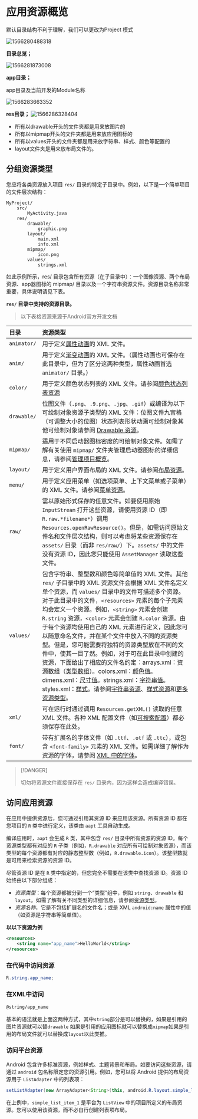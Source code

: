# 应用资源概览

默认目录结构不利于理解，我们可以更改为Project 模式

![1566280488318](images/1566280488318-1605623715003.png)

**目录总览；**

![1566281873008](images/1566281873008.png)

**app目录；**

app目录及当前开发的Module名称

![1566283663352](images/1566283663352.png)

**res目录；**
![1566286328404](images/1566286328404.png)

- 所有以drawable开头的文件夹都是用来放图片的
- 所有以mipmap开头的文件夹都是用来放应用图标的
- 所有以values开头的文件夹都是用来放字符串、样式、颜色等配置的
- layout文件夹是用来放布局文件的。

## 分组资源类型

您应将各类资源放入项目 `res/` 目录的特定子目录中。例如，以下是一个简单项目的文件层次结构：

```
MyProject/
    src/
        MyActivity.java
    res/
        drawable/
            graphic.png
        layout/
            main.xml
            info.xml
        mipmap/
            icon.png
        values/
            strings.xml
```



如此示例所示，res/ 目录包含所有资源（在子目录中）：一个图像资源、两个布局资源、app器图标的 mipmap/ 目录以及一个字符串资源文件。资源目录名称非常重要，具体说明请见下表。

**`res/` 目录中支持的资源目录。**

> 以下表格资源来源于Android官方开发文档

| 目录        | 资源类型                                                     |
| :---------- | :----------------------------------------------------------- |
| `animator/` | 用于定义[属性动画](https://developer.android.google.cn/guide/topics/graphics/prop-animation)的 XML 文件。 |
| `anim/`     | 用于定义[渐变动画](https://developer.android.google.cn/guide/topics/graphics/view-animation#tween-animation)的 XML 文件。（属性动画也可保存在此目录中，但为了区分这两种类型，属性动画首选 `animator/` 目录。） |
| `color/`    | 用于定义颜色状态列表的 XML 文件。请参阅[颜色状态列表资源](https://developer.android.google.cn/guide/topics/resources/color-list-resource) |
| `drawable/` | 位图文件（`.png`、`.9.png`、`.jpg`、`.gif`）或编译为以下可绘制对象资源子类型的 XML 文件：位图文件九宫格（可调整大小的位图）状态列表形状动画可绘制对象其他可绘制对象请参阅 [Drawable 资源](https://developer.android.google.cn/guide/topics/resources/drawable-resource)。 |
| `mipmap/`   | 适用于不同启动器图标密度的可绘制对象文件。如需了解有关使用 `mipmap/` 文件夹管理启动器图标的详细信息，请参阅[管理项目概览](https://developer.android.google.cn/tools/projects#mipmap)。 |
| `layout/`   | 用于定义用户界面布局的 XML 文件。请参阅[布局资源](https://developer.android.google.cn/guide/topics/resources/layout-resource)。 |
| `menu/`     | 用于定义应用菜单（如选项菜单、上下文菜单或子菜单）的 XML 文件。请参阅[菜单资源](https://developer.android.google.cn/guide/topics/resources/menu-resource)。 |
| `raw/`      | 需以原始形式保存的任意文件。如要使用原始 `InputStream` 打开这些资源，请使用资源 ID（即 `R.raw.*filename*`）调用 `Resources.openRawResource()`。但是，如需访问原始文件名和文件层次结构，则可以考虑将某些资源保存在 `assets/` 目录（而非 `res/raw/`）下。`assets/` 中的文件没有资源 ID，因此您只能使用 `AssetManager` 读取这些文件。 |
| `values/`   | 包含字符串、整型数和颜色等简单值的 XML 文件。其他 `res/` 子目录中的 XML 资源文件会根据 XML 文件名定义单个资源，而 `values/` 目录中的文件可描述多个资源。对于此目录中的文件，`<resources>` 元素的每个子元素均会定义一个资源。例如，`<string>` 元素会创建 `R.string` 资源，`<color>` 元素会创建 `R.color` 资源。由于每个资源均使用自己的 XML 元素进行定义，因此您可以随意命名文件，并在某个文件中放入不同的资源类型。但是，您可能需要将独特的资源类型放在不同的文件中，使其一目了然。例如，对于可在此目录中创建的资源，下面给出了相应的文件名约定：arrays.xml：资源数组（[类型数组](https://developer.android.google.cn/guide/topics/resources/more-resources#TypedArray)）。colors.xml：[颜色值](https://developer.android.google.cn/guide/topics/resources/more-resources#Color)。dimens.xml：[尺寸值](https://developer.android.google.cn/guide/topics/resources/more-resources#Dimension)。strings.xml：[字符串值](https://developer.android.google.cn/guide/topics/resources/string-resource)。styles.xml：[样式](https://developer.android.google.cn/guide/topics/resources/style-resource)。请参阅[字符串资源](https://developer.android.google.cn/guide/topics/resources/string-resource)、[样式资源](https://developer.android.google.cn/guide/topics/resources/style-resource)和[更多资源类型](https://developer.android.google.cn/guide/topics/resources/more-resources)。 |
| `xml/`      | 可在运行时通过调用 `Resources.getXML()` 读取的任意 XML 文件。各种 XML 配置文件（如[可搜索配置](https://developer.android.google.cn/guide/topics/search/searchable-config)）都必须保存在此处。 |
| `font/`     | 带有扩展名的字体文件（如 `.ttf`、`.otf` 或 `.ttc`），或包含 `<font-family>` 元素的 XML 文件。如需详细了解作为资源的字体，请参阅 [XML 中的字体](https://developer.android.google.cn/preview/features/fonts-in-xml)。 |

> [!DANGER]
>
> 切勿将资源文件直接保存在 `res/` 目录内，因为这样会造成编译错误。



## 访问应用资源

在应用中提供资源后，您可通过引用其资源 ID 来应用该资源。所有资源 ID 都在您项目的 `R` 类中进行定义，该类由 `aapt` 工具自动生成。

编译应用时，`aapt` 会生成 `R` 类，其中包含 `res/` 目录中所有资源的资源 ID。每个资源类型都有对应的 `R` 子类（例如，`R.drawable` 对应所有可绘制对象资源），而该类型的每个资源都有对应的静态整型数（例如，`R.drawable.icon`）。该整型数就是可用来检索资源的资源 ID。

尽管资源 ID 是在 `R` 类中指定的，但您完全不需要在该类中查找资源 ID。资源 ID 始终由以下部分组成：

- *资源类型*：每个资源都被分到一个“类型”组中，例如 `string`、`drawable` 和 `layout`。如需了解有关不同类型的详细信息，请参阅[资源类型](https://developer.android.google.cn/guide/topics/resources/available-resources)。
- *资源名称*，它是不包括扩展名的文件名；或是 XML `android:name` 属性中的值（如资源是字符串等简单值）。

**以以下资源为例**

```xml
<resources>
    <string name="app_name">HelloWorld</string>
</resources>
```



### 在代码中访问资源

```java
R.string.app_name; 
```

### 在XML中访问

```xml
@string/app_name
```



基本的语法就是上面这两种方式，其中`string`部分是可以替换的，如果是引用的图片资源就可以替`drawable`
如果是引用的应用图标就可以替换成`mipmap`如果是引用的布局文件就可以替换成`layout`以此类推。



### 访问平台资源

Android 包含许多标准资源，例如样式、主题背景和布局。如要访问这些资源，请通过 `android` 包名称限定您的资源引用。例如，您可以将 Android 提供的布局资源用于 `ListAdapter` 中的列表项：

```java
setListAdapter(new ArrayAdapter<String>(this, android.R.layout.simple_list_item_1, myarray));
```

在上例中，`simple_list_item_1` 是平台为 `ListView` 中的项目所定义的布局资源。您可以使用该资源，而不必自行创建列表项布局。





